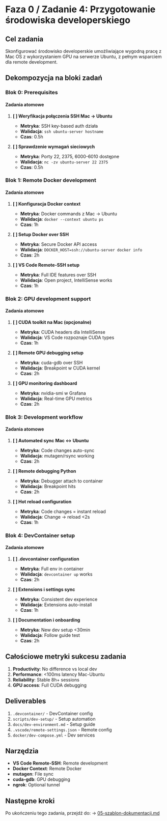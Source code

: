 # Faza 0 / Zadanie 4: Przygotowanie środowiska developerskiego

## Cel zadania

Skonfigurować środowisko developerskie umożliwiające wygodną pracę z Mac OS z wykorzystaniem GPU na serwerze Ubuntu, z pełnym wsparciem dla remote development.

## Dekompozycja na bloki zadań

### Blok 0: Prerequisites

#### Zadania atomowe

1. **[ ] Weryfikacja połączenia SSH Mac → Ubuntu**
   - **Metryka**: SSH key-based auth działa
   - **Walidacja**: `ssh ubuntu-server hostname`
   - **Czas**: 0.5h

2. **[ ] Sprawdzenie wymagań sieciowych**
   - **Metryka**: Porty 22, 2375, 6000-6010 dostępne
   - **Walidacja**: `nc -zv ubuntu-server 22 2375`
   - **Czas**: 0.5h

### Blok 1: Remote Docker development

#### Zadania atomowe

1. **[ ] Konfiguracja Docker context**
   - **Metryka**: Docker commands z Mac → Ubuntu
   - **Walidacja**: `docker --context ubuntu ps`
   - **Czas**: 1h

2. **[ ] Setup Docker over SSH**
   - **Metryka**: Secure Docker API access
   - **Walidacja**: `DOCKER_HOST=ssh://ubuntu-server docker info`
   - **Czas**: 2h

3. **[ ] VS Code Remote-SSH setup**
   - **Metryka**: Full IDE features over SSH
   - **Walidacja**: Open project, IntelliSense works
   - **Czas**: 1h

### Blok 2: GPU development support

#### Zadania atomowe

1. **[ ] CUDA toolkit na Mac (opcjonalne)**
   - **Metryka**: CUDA headers dla IntelliSense
   - **Walidacja**: VS Code rozpoznaje CUDA types
   - **Czas**: 1h

2. **[ ] Remote GPU debugging setup**
   - **Metryka**: cuda-gdb over SSH
   - **Walidacja**: Breakpoint w CUDA kernel
   - **Czas**: 2h

3. **[ ] GPU monitoring dashboard**
   - **Metryka**: nvidia-smi w Grafana
   - **Walidacja**: Real-time GPU metrics
   - **Czas**: 2h

### Blok 3: Development workflow

#### Zadania atomowe

1. **[ ] Automated sync Mac ↔ Ubuntu**
   - **Metryka**: Code changes auto-sync
   - **Walidacja**: mutagen/rsync working
   - **Czas**: 2h

2. **[ ] Remote debugging Python**
   - **Metryka**: Debugger attach to container
   - **Walidacja**: Breakpoint hits
   - **Czas**: 2h

3. **[ ] Hot reload configuration**
   - **Metryka**: Code changes = instant reload
   - **Walidacja**: Change → reload <2s
   - **Czas**: 1h

### Blok 4: DevContainer setup

#### Zadania atomowe

1. **[ ] .devcontainer configuration**
   - **Metryka**: Full env in container
   - **Walidacja**: `devcontainer up` works
   - **Czas**: 2h

2. **[ ] Extensions i settings sync**
   - **Metryka**: Consistent dev experience
   - **Walidacja**: Extensions auto-install
   - **Czas**: 1h

3. **[ ] Documentation i onboarding**
   - **Metryka**: New dev setup <30min
   - **Walidacja**: Follow guide test
   - **Czas**: 2h

## Całościowe metryki sukcesu zadania

1. **Productivity**: No difference vs local dev
2. **Performance**: <100ms latency Mac-Ubuntu
3. **Reliability**: Stable 8h+ sessions
4. **GPU access**: Full CUDA debugging

## Deliverables

1. `.devcontainer/` - DevContainer config
2. `scripts/dev-setup/` - Setup automation
3. `docs/dev-environment.md` - Setup guide
4. `.vscode/remote-settings.json` - Remote config
5. `docker/dev-compose.yml` - Dev services

## Narzędzia

- **VS Code Remote-SSH**: Remote development
- **Docker Context**: Remote Docker
- **mutagen**: File sync
- **cuda-gdb**: GPU debugging
- **ngrok**: Optional tunnel

## Następne kroki

Po ukończeniu tego zadania, przejdź do:
→ [05-szablon-dokumentacji.md](./05-szablon-dokumentacji.md)

